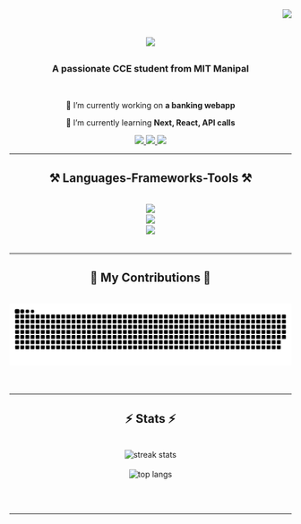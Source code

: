 <img align="right" src="https://visitor-badge.laobi.icu/badge?page_id=sahayvansh.sahayvansh" />

<h1 align="center">
    <img src="https://readme-typing-svg.herokuapp.com/?font=Righteous&size=35&center=true&vCenter=true&width=500&height=70&duration=2000&lines=hey!+👋;+I'm+Vansh+Sahay!;" />
</h1>

<h3 align="center">A passionate CCE student from MIT Manipal</h3>

<br/>

<div align="center">
 
 🔭 I’m currently working on **a banking webapp**
 
 🌱 I’m currently learning **Next, React, API calls**

 </div>
 
<div align="center"> 
  <a href="mailto:sahayvansh24@gmail.com">
    <img src="https://img.shields.io/badge/Gmail-333333?style=for-the-badge&logo=gmail&logoColor=red" />
  </a>
  <a href="www.linkedin.com/in/sahayvansh" target="_blank">
    <img src="https://img.shields.io/badge/LinkedIn-0077B5?style=for-the-badge&logo=linkedin&logoColor=white" target="_blank" />
  </a>
  <a href="https://www.instagram.com/sahayvansh/" target="_blank">
     <img src="https://img.shields.io/badge/IG-962fbf?style=for-the-badge&logo=instagram&logoColor=white" target="_blank" /> <!-- sqlite, safari, google-chrome are other good icon options -->
  </a>
</div>

 <hr/>

 <h2 align="center">⚒️ Languages-Frameworks-Tools ⚒️</h2>
<br/>
<div align="center">
    <img src="https://skillicons.dev/icons?i=react,html,css,vscode,github,tailwind,git" />
  <br>
    <img src="https://skillicons.dev/icons?i=python,javascript,typescript,cpp,c,java,nextjs,nodejs" />
  <br>
    <img src="https://skillicons.dev/icons?i=mysql,sqlite,postgres,firebase" />
  <br>
</div>

<br/>
<hr/>


<div align="center">
  <h2>🐍 My Contributions 🐍</h2>
  <br>
  <picture>
    <source media="(prefers-color-scheme: dark)" srcset="https://raw.githubusercontent.com/sahayvansh/sahayvansh/output/github-contribution-grid-snake-dark.svg" />
    <source media="(prefers-color-scheme: light)" srcset="https://raw.githubusercontent.com/sahayvansh/sahayvansh/output/github-contribution-grid-snake.svg" />
    <img alt="github-snake" src="https://raw.githubusercontent.com/sahayvansh/sahayvansh/output/github-contribution-grid-snake.svg" />
  </picture>
  <br/><br/><br/>
</div>
<hr/>



<h2 align="center">⚡ Stats ⚡</h2>
<br>
<div align=center>
  <img width=390 src="https://streak-stats.demolab.com/?user=sahayvansh&count_private=true&theme=react&border_radius=10" alt="streak stats"/>
     <br/>
  <br/>
  <img width=325 align="center" src="(https://github-readme-stats.vercel.app/api?username=sahayavansh&show_icons=true&theme=radical)" alt="top langs" />
</div>

<br/><br/>

<hr/>

<br/>


<br/>
